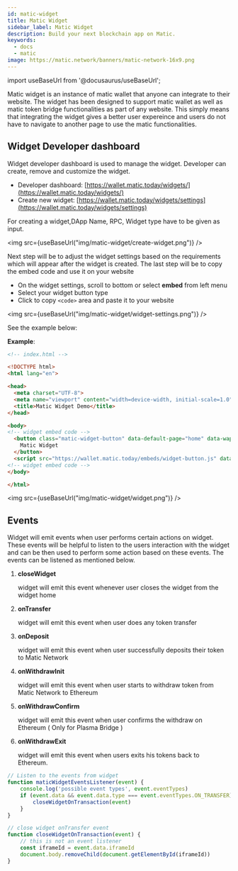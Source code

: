 ```yaml
---
id: matic-widget
title: Matic Widget
sidebar_label: Matic Widget
description: Build your next blockchain app on Matic.
keywords:
  - docs
  - matic
image: https://matic.network/banners/matic-network-16x9.png 
---
```

import useBaseUrl from '@docusaurus/useBaseUrl';

Matic widget is an instance of matic wallet that anyone can integrate to their website. The widget has been designed to support matic wallet as well as matic token bridge functionalities as part of any website. This simply means that integrating the widget gives a better user expereince and users do not have to navigate to another page to use the matic functionalities. 

## Widget Developer dashboard

Widget developer dashboard is used to manage the widget. Developer can create, remove and customize the widget.

- Developer dashboard:   [https://wallet.matic.today/widgets/](https://wallet.matic.today/widgets/)
- Create new widget:   [https://wallet.matic.today/widgets/settings](https://wallet.matic.today/widgets/settings)

For creating a widget,DApp Name, RPC, Widget type have to be given as input.

<img src={useBaseUrl("img/matic-widget/create-widget.png")} />

Next step will be to adjust the widget settings based on the requirements which will appear after the widget is created.
The last step will be to copy the embed code and use it on your website

- On the widget settings, scroll to bottom or select **embed** from left menu
- Select your widget button type
- Click to copy `<code>` area and paste it to your website

<img src={useBaseUrl("img/matic-widget/widget-settings.png")} />

See the example below:

**Example**: 

```html
<!-- index.html -->

<!DOCTYPE html>
<html lang="en">

<head>
  <meta charset="UTF-8">
  <meta name="viewport" content="width=device-width, initial-scale=1.0">
  <title>Matic Widget Demo</title>
</head>

<body>
<!-- widget embed code -->
  <button class="matic-widget-button" data-default-page="home" data-wapp-id="kiLV4NOqXgk346wibvG4">
    Matic Widget
  </button>
  <script src="https://wallet.matic.today/embeds/widget-button.js" data-script-name="matic-embeds"></script>
<!-- widget embed code -->
</body>

</html>
```

<img src={useBaseUrl("img/matic-widget/widget.png")} />

## Events

Widget will emit events when user performs certain actions on widget. These events will be helpful to listen to the users interaction with the widget and can be then used to perform some action based on these events. The events can be listened as mentioned below.

1. **closeWidget**

    widget will emit this event whenever user closes the widget from the widget home

2. **onTransfer**

    widget will emit this event when user does any token transfer

3. **onDeposit**

    widget will emit this event when user successfully deposits their token to Matic Network

4. **onWithdrawInit**

    widget will emit this event when user starts to withdraw token from Matic Network to Ethereum

5. **onWithdrawConfirm**

    widget will emit this event when user confirms the withdraw on Ethereum ( Only for Plasma Bridge )

6. **onWithdrawExit**

    widget will emit this event when users exits his tokens back to Ethereum.

```jsx
// Listen to the events from widget
function maticWidgetEventsListener(event) {
    console.log('possible event types', event.eventTypes)
    if (event.data && event.data.type === event.eventTypes.ON_TRANSFER) {
        closeWidgetOnTransaction(event)
    }
}

// close widget onTransfer event
function closeWidgetOnTransaction(event) {
    // this is not an event listener
    const iframeId = event.data.iframeId
    document.body.removeChild(document.getElementById(iframeId))
}
```

